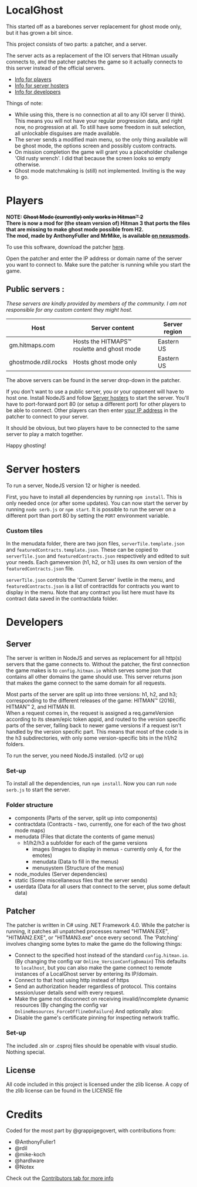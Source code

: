 # LocalGhost
This started off as a barebones server replacement for ghost mode only, but it has grown a bit since.

This project consists of two parts: a patcher, and a server.

The server acts as a replacement of the IOI servers that Hitman usually connects to, and the patcher patches the game so it actually connects to this server instead of the official servers.
- [Info for players](#players)
- [Info for server hosters](#server-hosters)
- [Info for developers](#developers)

Things of note:

- While using this, there is no connection at all to any IOI server (I think). This means you will not have your regular progression data, and right now, no progression at all. To still have some freedom in suit selection, all unlockable disguises are made available.
- The server sends a modified main menu, so the only thing available will be ghost mode, the options screen and possibly custom contracts.
- On mission completion the game will grant you a placeholder challenge 'Old rusty wrench'. I did that because the screen looks so empty otherwise.
- Ghost mode matchmaking is (still) not implemented. Inviting is the way to go.

# Players

**NOTE: ~~Ghost Mode (currently) only works in Hitman™ 2~~**  
**There is now a mod for (the steam version of) Hitman 3 that ports the files that are missing to make ghost mode possible from H2.**  
**The mod, made by AnthonyFuller and MrMike, is available [on nexusmods](https://www.nexusmods.com/hitman3/mods/260).**

To use this software, download the patcher [here](https://gitlab.com/grappigegovert/localghost/-/jobs/artifacts/master/download?job=build_patcher).

Open the patcher and enter the IP address or domain name of the server you want to connect to.
Make sure the patcher is running while you start the game.

## Public servers : 
_These servers are kindly provided by members of the community. I am not responsible for any custom content they might host._

| Host | Server content | Server region |
| ------ | ------ | ------ |
| gm.hitmaps.com | Hosts the HITMAPS™ roulette and ghost mode | Eastern US |
| ghostmode.rdil.rocks | Hosts ghost mode only | Eastern US |

The above servers can be found in the server drop-down in the patcher.

If you don't want to use a public server, you or your opponent will have to host one. Install NodeJS and follow [Server hosters](#server-hosters) to start the server. You'll have to port-forward port 80 (or setup a different port) for other players to be able to connect. Other players can then enter [your IP address](https://ident.me/) in the patcher to connect to your server.

It should be obvious, but two players have to be connected to the same server to play a match together.

Happy ghosting!

# Server hosters

To run a server, NodeJS version 12 or higher is needed.

First, you have to install all dependencies by running `npm install`. This is only needed once (or after some updates).
You can now start the server by running `node serb.js` or `npm start`.
It is possible to run the server on a different port than port 80 by setting the `PORT` environment variable.

### Custom tiles
In the menudata folder, there are two json files, `serverTile.template.json` and `featuredContracts.template.json`. These can be copied to `serverTile.json` and `featuredContracts.json` respectively and edited to suit your needs.
Each gameversion (h1, h2, or h3) uses its own version of the `featuredContracts.json` file.

`serverTile.json` controls the 'Current Server' livetile in the menu, and `featuredContracts.json` is a list of contractIds for contracts you want to display in the menu. Note that any contract you list here must have its contract data saved in the contractdata folder.


# Developers

## Server

The server is written in NodeJS and serves as replacement for all http(s) servers that the game connects to.
Without the patcher, the first connection the game makes is to `config.hitman.io` which serves some json that contains all other domains the game should use.
This server returns json that makes the game connect to the same domain for all requests.

Most parts of the server are split up into three versions: h1, h2, and h3; corresponding to the different releases of the game: HITMAN™ (2016), HITMAN™ 2, and HITMAN III.
\
When a request comes in, the request is assigned a req.gameVersion according to its steam/epic token appid, and routed to the version specific parts of the server, falling back to newer game versions if a request isn't handled by the version specific part.
This means that most of the code is in the h3 subdirectories, with only some version-specific bits in the h1/h2 folders.

To run the server, you need NodeJS installed. (v12 or up)

### Set-up
To install all the dependencies, run `npm install`. Now you can run `node serb.js` to start the server.

### Folder structure
- components (Parts of the server, split up into components)
- contractdata (Contracts - two, currently, one for each of the two ghost mode maps)
- menudata (Files that dictate the contents of game menus)
  - h1/h2/h3 a subfolder for each of the game versions
    - images (Images to display in menus - currently only 4, for the emotes)
    - menudata (Data to fill in the menus)
    - menusystem (Structure of the menus)
- node_modules (Server dependencies)
- static (Some miscellaneous files that the server sends)
- userdata (Data for all users that connect to the server, plus some default data)

## Patcher

The patcher is written in C# using .NET Framework 4.0. While the patcher is running, it patches all unpatched processes named "HITMAN.EXE", "HITMAN2.EXE", or "HITMAN3.exe" once every second.
The 'Patching' involves changing some bytes to make the game do the following things:
- Connect to the specified host instead of the standard `config.hitman.io`. (By changing the config var `Online_VersionConfigDomain`)
This defaults to `localhost`, but you can also make the game connect to remote instances of a LocalGhost server by entering its IP/domain.
- Connect to that host using http instead of https
- Send an authorization header regardless of protocol. This contains session/user details send with every request.
- Make the game not disconnect on receiving invalid/incomplete dynamic resources (By changing the config var `OnlineResources_ForceOfflineOnFailure`)
And optionally also:
- Disable the game's certificate pinning for inspecting network traffic.

### Set-up
The included .sln or .csproj files should be openable with visual studio. Nothing special.

## License
All code included in this project is licensed under the zlib license.
A copy of the zlib license can be found in the LICENSE file

# Credits

Coded for the most part by @grappigegovert, with contributions from:
 - @AnthonyFuller1
 - @rdil
 - @mike-koch
 - @hardIware
 - @Notex

Check out the [Contributors tab for more info](https://gitlab.com/grappigegovert/localghost/-/graphs/master)
